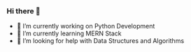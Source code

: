 ### Hi there 👋

- 🔭 I’m currently working on Python Development 
- 🌱 I’m currently learning MERN Stack 
- 🤔 I’m looking for help with Data Structures and Algorithms
<!-- - 👯 I’m looking to collaborate on ...-->
<!-- - 💬 Ask me about ...
- 📫 How to reach me: ...
- 😄 Pronouns: ...
- ⚡ Fun fact: ... -->
